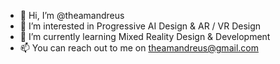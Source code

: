 - 👋 Hi, I’m @theamandreus
- 👀 I’m interested in Progressive AI Design & AR / VR Design
- 🌱 I’m currently learning Mixed Reality Design & Development 
- 📫 You can reach out to me on theamandreus@gmail.com

<!---
theamandreus/theamandreus is a ✨ special ✨ repository because its `README.md` (this file) appears on your GitHub profile.
You can click the Preview link to take a look at your changes.
--->
